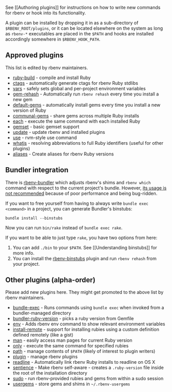 See [[Authoring plugins]] for instructions on how to write new commands for
rbenv or hook into its functionality.

A plugin can be installed by dropping it in as a sub-directory of
`$RBENV_ROOT/plugins`, or it can be located elsewhere on the system as long as
`rbenv-*` executables are placed in the `$PATH` and hooks are installed
accordingly somewhere in `$RBENV_HOOK_PATH`.

## Approved plugins

This list is edited by rbenv maintainers.

* [ruby-build](https://github.com/sstephenson/ruby-build) - compile and install Ruby
* [ctags](https://github.com/tpope/rbenv-ctags) - automatically generate ctags for rbenv Ruby stdlibs
* [vars](https://github.com/sstephenson/rbenv-vars) - safely sets global and
  per-project environment variables
* [gem-rehash](https://github.com/sstephenson/rbenv-gem-rehash) - Automatically run
  `rbenv rehash` every time you install a new gem
* [default-gems](https://github.com/sstephenson/rbenv-default-gems) - automatically
  install gems every time you install a new version of Ruby
* [communal-gems](https://github.com/tpope/rbenv-communal-gems) - share gems across multiple Ruby installs
* [each](https://github.com/chriseppstein/rbenv-each) - execute the same command
  with each installed Ruby
* [gemset](https://github.com/jf/rbenv-gemset) - basic gemset support
* [update](https://github.com/rkh/rbenv-update) - update rbenv and installed
  plugins
* [use](https://github.com/rkh/rbenv-use) - rvm-style use command
* [whatis](https://github.com/rkh/rbenv-whatis) - resolving abbreviations to
  full Ruby identifiers (useful for other plugins)
* [aliases](https://github.com/tpope/rbenv-aliases) - Create aliases for rbenv Ruby versions

## Bundler integration

There is [rbenv-bundler](https://github.com/carsomyr/rbenv-bundler) which
adjusts rbenv's shims and `rbenv which` command with respect to the current
project's bundle. However,
[its usage is not recommended](https://github.com/carsomyr/rbenv-bundler/issues/32)
because of poor performance and being bug-ridden.

If you want to free yourself from having to always write `bundle exec <command>`
in a project, you can generate Bundler's binstubs:

    bundle install --binstubs

Now you can run `bin/rake` instead of `bundle exec rake`.

If you want to be able to just type `rake`, you have two options from here:

1. You can add `./bin` to your `$PATH`. See [[Understanding binstubs]] for more info.
2. You can install the [rbenv-binstubs](https://github.com/ianheggie/rbenv-binstubs#readme) plugin and run `rbenv rehash` from your project.

## Other plugins (alpha-order)

Please add new plugins here. They might get promoted to the above list by rbenv
maintainers.

* [bundle-exec](https://github.com/maljub01/rbenv-bundle-exec) - Runs commands using `bundle exec` when invoked from a bundler-managed directory
* [bundler-ruby-version](https://github.com/aripollak/rbenv-bundler-ruby-version) - picks a ruby version from Gemfile
* [env](https://github.com/ianheggie/rbenv-env) - Adds rbenv env command to show relevant environment variables
* [install-remote](https://github.com/fgrehm/rbenv-install-remote) - support for installing rubies using a custom definition defined remotely (like a gist)
* [man](https://github.com/mlafeldt/rbenv-man) - easily access man pages for
  current Ruby version
* [only](https://github.com/Rodreegez/rbenv-only) - execute the same command for
  specified rubies
* [path](https://github.com/taqtiqa/rbenv-path) - manage contents of `$PATH`
  (likely of interest to plugin writers)
* [plugin](https://github.com/taqtiqa/rbenv-plugin) - manage rbenv plugins
* [readline](https://github.com/tpope/rbenv-readline) - Automatically link rbenv Ruby installs to readline on OS X
* [sentience](https://github.com/tpope/rbenv-sentience) - Make rbenv self-aware - creates a `.ruby-version` file inside the root of the installation directory
* [sudo](https://github.com/dcarley/rbenv-sudo) - run rbenv-provided rubies and
  gems from within a sudo session
* [usergems](https://github.com/andyl/rbenv-usergems) - store gems and shims in
  `~/.rbenv-usergems`